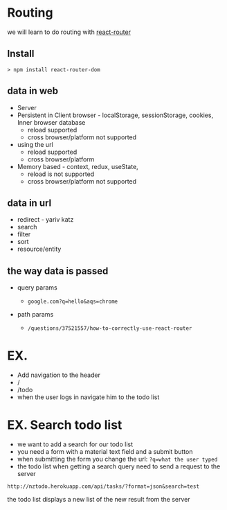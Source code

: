 # Routing

we will learn to do routing with [react-router](https://reactrouter.com/)

## Install

```
> npm install react-router-dom
```

## data in web

- Server
- Persistent in Client browser - localStorage, sessionStorage, cookies, Inner browser database
  - reload supported
  - cross browser/platform not supported
- using the url
  - reload supported
  - cross browser/platform
- Memory based - context, redux, useState,  
  - reload is not supported
  - cross browser/platform not supported
  
## data in url
  
  - redirect - yariv katz
  - search
  - filter
  - sort
  - resource/entity
  
## the way data is passed
  
  - query params
    - `google.com?q=hello&aqs=chrome`
	
  - path params
    - `/questions/37521557/how-to-correctly-use-react-router`

	

# EX.

- Add navigation to the header
- /
- /todo
- when the user logs in navigate him to the todo list

# EX. Search todo list

- we want to add a search for our todo list
- you need a form with a material text field and a submit button
- when submitting the form you change the url: `?q=what the user typed`
- the todo list when getting a search query need to send a request to the server

```
http://nztodo.herokuapp.com/api/tasks/?format=json&search=test
```

the todo list displays a new list of the new result from the server
